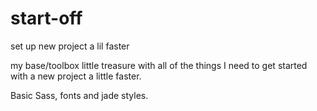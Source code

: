 # start-off
set up new project a lil faster

my base/toolbox little treasure with all of the things I need to get started with a new project a little faster.

Basic Sass, fonts and jade styles.
